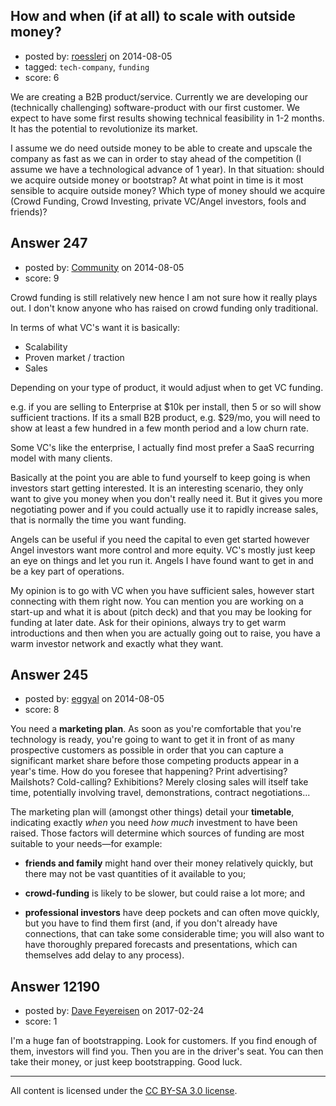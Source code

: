 ## How and when (if at all) to scale with outside money?

- posted by: [roesslerj](https://stackexchange.com/users/23517/roesslerj) on 2014-08-05
- tagged: `tech-company`, `funding`
- score: 6

<p>We are creating a B2B product/service. Currently we are developing our (technically challenging) software-product with our first customer. We expect to have some first results showing technical feasibility in 1-2 months. It has the potential to revolutionize its market.</p>

<p>I assume we do need outside money to be able to create and upscale the company as fast as we can in order to stay ahead of the competition (I assume we have a technological advance of 1 year). In that situation: should we acquire outside money or bootstrap? At what point in time is it most sensible to acquire outside money? Which type of money should we acquire (Crowd Funding, Crowd Investing, private VC/Angel investors, fools and friends)?</p>



## Answer 247

- posted by: [Community](https://stackexchange.com/users/-1/community) on 2014-08-05
- score: 9

<p>Crowd funding is still relatively new hence I am not sure how it really plays out. I don't know anyone who has raised on crowd funding only traditional.</p>

<p>In terms of what VC's want it is basically:</p>

<ul>
<li>Scalability</li>
<li>Proven market / traction</li>
<li>Sales</li>
</ul>

<p>Depending on your type of product, it would adjust when to get VC funding.</p>

<p>e.g. if you are selling to Enterprise at $10k per install, then 5 or so will show sufficient tractions. If its a small B2B product, e.g. $29/mo, you will need to show at least a few hundred in a few month period and a low churn rate.</p>

<p>Some VC's like the enterprise, I actually find most prefer a SaaS recurring model with many clients.</p>

<p>Basically at the point you are able to fund yourself to keep going is when investors start getting interested. It is an interesting scenario, they only want to give you money when you don't really need it. But it gives you more negotiating power and if you could actually use it to rapidly increase sales, that is normally the time you want funding.</p>

<p>Angels can be useful if you need the capital to even get started however Angel investors want more control and more equity. VC's mostly just keep an eye on things and let you run it. Angels I have found want to get in and be a key part of operations.</p>

<p>My opinion is to go with VC when you have sufficient sales, however start connecting with them right now. You can mention you are working on a start-up and what it is about (pitch deck) and that you may be looking for funding at later date. Ask for their opinions, always try to get warm introductions and then when you are actually going out to raise, you have a warm investor network and exactly what they want.</p>



## Answer 245

- posted by: [eggyal](https://stackexchange.com/users/310184/eggyal) on 2014-08-05
- score: 8

<p>You need a <strong>marketing plan</strong>.  As soon as you're comfortable that you're technology is ready, you're going to want to get it in front of as many prospective customers as possible in order that you can capture a significant market share before those competing products appear in a year's time.  How do you foresee that happening?  Print advertising?  Mailshots?  Cold-calling?  Exhibitions?  Merely closing sales will itself take time, potentially involving travel, demonstrations, contract negotiations...</p>

<p>The marketing plan will (amongst other things) detail your <strong>timetable</strong>, indicating exactly <em>when</em> you need <em>how much</em> investment to have been raised.  Those factors will determine which sources of funding are most suitable to your needs&mdash;for example:</p>

<ul>
<li><p><strong>friends and family</strong> might hand over their money relatively quickly, but there may not be vast quantities of it available to you;</p></li>
<li><p><strong>crowd-funding</strong> is likely to be slower, but could raise a lot more; and</p></li>
<li><p><strong>professional investors</strong> have deep pockets and can often move quickly, but you have to find them first (and, if you don't already have connections, that can take some considerable time; you will also want to have thoroughly prepared forecasts and presentations, which can themselves add delay to any process).</p></li>
</ul>



## Answer 12190

- posted by: [Dave Feyereisen](https://stackexchange.com/users/527283/dave-feyereisen) on 2017-02-24
- score: 1

<p>I'm a huge fan of bootstrapping.  Look for customers.  If you find enough of them, investors will find you.  Then you are in the driver's seat.  You can then take their money, or just keep bootstrapping.  Good luck.</p>




---

All content is licensed under the [CC BY-SA 3.0 license](https://creativecommons.org/licenses/by-sa/3.0/).
